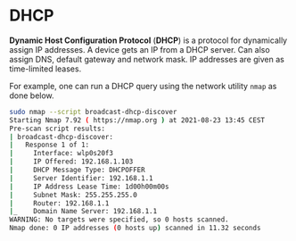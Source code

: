# DHCP

**Dynamic Host Configuration Protocol** (**DHCP**) is a protocol for dynamically
assign IP addresses. A device gets an IP from a DHCP server. Can also assign
DNS, default gateway and network mask. IP addresses are given as time-limited
leases.

For example, one can run a DHCP query using the network utility `nmap` as done
below.

```sh
sudo nmap --script broadcast-dhcp-discover
Starting Nmap 7.92 ( https://nmap.org ) at 2021-08-23 13:45 CEST
Pre-scan script results:
| broadcast-dhcp-discover:
|   Response 1 of 1:
|     Interface: wlp0s20f3
|     IP Offered: 192.168.1.103
|     DHCP Message Type: DHCPOFFER
|     Server Identifier: 192.168.1.1
|     IP Address Lease Time: 1d00h00m00s
|     Subnet Mask: 255.255.255.0
|     Router: 192.168.1.1
|_    Domain Name Server: 192.168.1.1
WARNING: No targets were specified, so 0 hosts scanned.
Nmap done: 0 IP addresses (0 hosts up) scanned in 11.32 seconds
```
